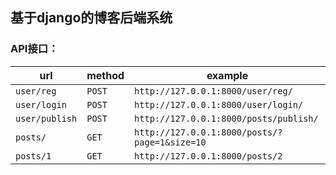 ## 基于django的博客后端系统

### API接口：
| url            | method | example                                       |
| -------------- | ------ | --------------------------------------------- |
| `user/reg`     | `POST` | `http://127.0.0.1:8000/user/reg/`             |
| `user/login`   | `POST` | `http://127.0.0.1:8000/user/login/`           |
| `user/publish` | `POST` | `http://127.0.0.1:8000/posts/publish/`        |
| `posts/`       | `GET`  | `http://127.0.0.1:8000/posts/?page=1&size=10` |
| `posts/1`      | `GET`  | `http://127.0.0.1:8000/posts/2`               |

